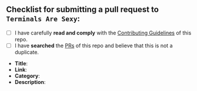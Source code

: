 <!--
  Hi there! Thank you for sumbiting a PR!

  Before submitting, let's make sure of a few things.
  Please ensure the following boxes are ticked if they apply.
  If they do not, please try and fulfill them first.
-->

<!-- Checked checkbox should look like this: [x] -->

## Checklist for submitting a pull request to `Terminals Are Sexy`:

- [ ] I have carefully **read and comply** with the [Contributing Guidelines](https://github.com/k4m4/terminals-are-sexy/blob/master/CONTRIBUTING.md) of this repo.
- [ ] I have **searched** the [PRs](https://github.com/k4m4/terminals-are-sexy/pulls) of this repo and believe that this is not a duplicate.

<!-- 
  Once all boxes are ticked, it would be very helpful if you could fill in the
  following list with the appropriate information. 
--> 

- **Title**: <!-- Replace with project's title -->
- **Link**: <!-- Replace with project's home link -->
- **Category**: <!-- Replace with appropriate category -->
- **Description**: <!-- Replace with brief description -->

<!-- Thanks again! 🙌 ❤ -->